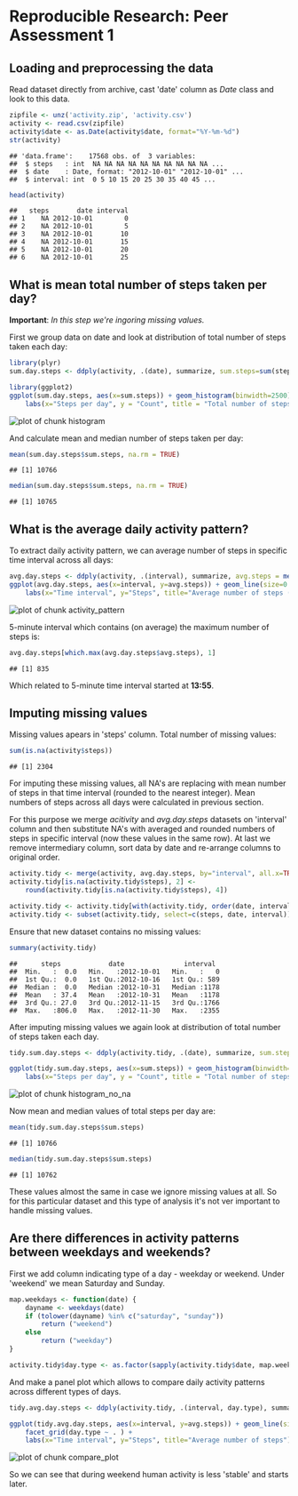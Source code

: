 # Reproducible Research: Peer Assessment 1


## Loading and preprocessing the data
Read dataset directly from archive, cast 'date' column as *Date* class and look to this data.

```r
zipfile <- unz('activity.zip', 'activity.csv')
activity <- read.csv(zipfile)
activity$date <- as.Date(activity$date, format="%Y-%m-%d")
str(activity)
```

```
## 'data.frame':	17568 obs. of  3 variables:
##  $ steps   : int  NA NA NA NA NA NA NA NA NA NA ...
##  $ date    : Date, format: "2012-10-01" "2012-10-01" ...
##  $ interval: int  0 5 10 15 20 25 30 35 40 45 ...
```

```r
head(activity)
```

```
##   steps       date interval
## 1    NA 2012-10-01        0
## 2    NA 2012-10-01        5
## 3    NA 2012-10-01       10
## 4    NA 2012-10-01       15
## 5    NA 2012-10-01       20
## 6    NA 2012-10-01       25
```

## What is mean total number of steps taken per day?
**Important**: *In this step we're ingoring missing values.*

First we group data on date and look at distribution of total number of steps taken each day:

```r
library(plyr)
sum.day.steps <- ddply(activity, .(date), summarize, sum.steps=sum(steps))

library(ggplot2)
ggplot(sum.day.steps, aes(x=sum.steps)) + geom_histogram(binwidth=2500) +
    labs(x="Steps per day", y = "Count", title = "Total number of steps taken each day")
```

![plot of chunk histogram](figure/histogram.png) 

And calculate mean and median number of steps taken per day:

```r
mean(sum.day.steps$sum.steps, na.rm = TRUE)
```

```
## [1] 10766
```

```r
median(sum.day.steps$sum.steps, na.rm = TRUE)
```

```
## [1] 10765
```

## What is the average daily activity pattern?
To extract daily activity pattern, we can average number of steps in specific time interval across all days:

```r
avg.day.steps <- ddply(activity, .(interval), summarize, avg.steps = mean(steps, na.rm=TRUE))
ggplot(avg.day.steps, aes(x=interval, y=avg.steps)) + geom_line(size=0.5) +
    labs(x="Time interval", y="Steps", title="Average number of steps (across all days)")
```

![plot of chunk activity_pattern](figure/activity_pattern.png) 

5-minute interval which contains (on average) the maximum number of steps is:

```r
avg.day.steps[which.max(avg.day.steps$avg.steps), 1]
```

```
## [1] 835
```


Which related to 5-minute time interval started at **13:55**.

## Imputing missing values
Missing values apears in 'steps' column. Total number of missing values:

```r
sum(is.na(activity$steps))
```

```
## [1] 2304
```

For imputing these missing values, all NA's are replacing with mean number of steps in that time interval (rounded to the nearest integer). Mean numbers of steps across all days were calculated in previous section.

For this purpose we merge *acitivity* and *avg.day.steps*  datasets on 'interval' column and then substitute NA's with averaged and rounded numbers of steps in specific interval (now these values in the same row). At last we remove intermediary column, sort data by date and re-arrange columns to original order.

```r
activity.tidy <- merge(activity, avg.day.steps, by="interval", all.x=TRUE)
activity.tidy[is.na(activity.tidy$steps), 2] <- 
    round(activity.tidy[is.na(activity.tidy$steps), 4])

activity.tidy <- activity.tidy[with(activity.tidy, order(date, interval)), ]
activity.tidy <- subset(activity.tidy, select=c(steps, date, interval))
```

Ensure that new dataset contains no missing values:

```r
summary(activity.tidy)
```

```
##      steps            date               interval   
##  Min.   :  0.0   Min.   :2012-10-01   Min.   :   0  
##  1st Qu.:  0.0   1st Qu.:2012-10-16   1st Qu.: 589  
##  Median :  0.0   Median :2012-10-31   Median :1178  
##  Mean   : 37.4   Mean   :2012-10-31   Mean   :1178  
##  3rd Qu.: 27.0   3rd Qu.:2012-11-15   3rd Qu.:1766  
##  Max.   :806.0   Max.   :2012-11-30   Max.   :2355
```

After imputing missing values we again look at distribution of total number of steps taken each day.

```r
tidy.sum.day.steps <- ddply(activity.tidy, .(date), summarize, sum.steps=sum(steps))

ggplot(tidy.sum.day.steps, aes(x=sum.steps)) + geom_histogram(binwidth=2500) +
    labs(x="Steps per day", y = "Count", title = "Total number of steps taken each day")
```

![plot of chunk histogram_no_na](figure/histogram_no_na.png) 

Now mean and median values of total steps per day are:

```r
mean(tidy.sum.day.steps$sum.steps)
```

```
## [1] 10766
```

```r
median(tidy.sum.day.steps$sum.steps)
```

```
## [1] 10762
```

These values almost the same in case we ignore missing values at all. So for this particular dataset and this type of analysis it's not ver important to handle missing values.

## Are there differences in activity patterns between weekdays and weekends?

First we add column indicating type of a day - weekday or weekend. Under 'weekend' we mean Saturday and Sunday. 

```r
map.weekdays <- function(date) {
    dayname <- weekdays(date)
    if (tolower(dayname) %in% c("saturday", "sunday"))
        return ("weekend")
    else
        return ("weekday")
}

activity.tidy$day.type <- as.factor(sapply(activity.tidy$date, map.weekdays))
```

And make a panel plot which allows to compare daily activity patterns across different types of days.

```r
tidy.avg.day.steps <- ddply(activity.tidy, .(interval, day.type), summarize, avg.steps = mean(steps))

ggplot(tidy.avg.day.steps, aes(x=interval, y=avg.steps)) + geom_line(size=0.5) +
    facet_grid(day.type ~ . ) +
    labs(x="Time interval", y="Steps", title="Average number of steps")
```

![plot of chunk compare_plot](figure/compare_plot.png) 

So we can see that during weekend human activity is less 'stable' and starts later.
